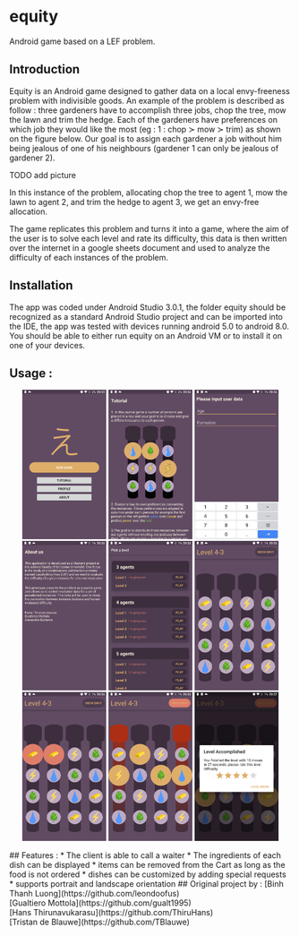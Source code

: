 # equity
Android game based on a LEF problem. 

## Introduction
Equity is an Android game designed to gather data on a local envy-freeness problem with indivisible goods. An example of
the problem is described as follow : three gardeners have to accomplish three jobs, chop the tree, mow the lawn
and trim the hedge. Each of the gardeners have preferences on which job they would like the most (eg : 1 : chop ≻ mow ≻
trim) as shown on the figure below. Our goal is to assign each gardener a job without him being jealous of one of his
neighbours (gardener 1 can only be jealous of gardener 2).  

TODO add picture  

In this instance of the problem, allocating chop the tree to agent 1, mow the lawn to agent 2, and trim the hedge to agent 3, we get an envy-free allocation.  

The game replicates this problem and turns it into a game, where the aim of the user is to solve each level and rate its difficulty, this data is then written over the internet in a google sheets document and used to analyze the difficulty of each instances of the problem.

## Installation
The app was coded under Android Studio 3.0.1, the folder equity should be recognized as a standard Android Studio project and
can be imported into the IDE, the app was tested with devices running android 5.0 to android 8.0. You should be able to either run equity on an Android VM or to install it on one of your devices.


## Usage :
<p align="center">
  <img src="https://raw.githubusercontent.com/gualt1995/equity/master/docs/Screens/Screenshot_20180518-205557.png" width="150" title="">
    <img src="https://raw.githubusercontent.com/gualt1995/equity/master/docs/Screens/Screenshot_20180518-205606.png" width="150" title="">
    <img src="https://raw.githubusercontent.com/gualt1995/equity/master/docs/Screens/Screenshot_20180518-205614.png" width="150" title="">
    <img src="https://raw.githubusercontent.com/gualt1995/equity/master/docs/Screens/Screenshot_20180518-205621.png" width="150" title="">
    <img src="https://raw.githubusercontent.com/gualt1995/equity/master/docs/Screens/Screenshot_20180518-205631.png" width="150" title="">
    <img src="https://raw.githubusercontent.com/gualt1995/equity/master/docs/Screens/Screenshot_20180518-205639.png" width="150" title="">
    <img src="https://raw.githubusercontent.com/gualt1995/equity/master/docs/Screens/Screenshot_20180518-205645.png" width="150" title="">
    <img src="https://raw.githubusercontent.com/gualt1995/equity/master/docs/Screens/Screenshot_20180518-205656.png" width="150" title="">
      <img src="https://raw.githubusercontent.com/gualt1995/equity/master/docs/Screens/Screenshot_20180518-205707.png" width="150" title="">
</p>
## Features : 
* The client is able to call a waiter 
* The ingredients of each dish can be displayed
* items can be removed from the Cart as long as the food is not ordered 
* dishes can be customized by adding special requests 
* supports portrait and landscape orientation
## Original project by : 
[Binh Thanh Luong](https://github.com/leondoofus)<br>
[Gualtiero Mottola](https://github.com/gualt1995)<br>
[Hans Thirunavukarasu](https://github.com/ThiruHans)<br>
[Tristan de Blauwe](https://github.com/TBlauwe)<br>
